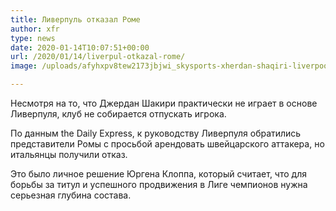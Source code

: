 ```yaml
---
title: Ливерпуль отказал Роме
author: xfr
type: news
date: 2020-01-14T10:07:51+00:00
url: /2020/01/14/liverpul-otkazal-rome/
image: /uploads/afyhxpv8tew2173jbjwi_skysports-xherdan-shaqiri-liverpool_4763973.jpg

---
```

Несмотря на то, что Джердан Шакири практически не играет в основе Ливерпуля, клуб не собирается отпускать игрока.

По данным the Daily Express, к руководству Ливерпуля обратились представители Ромы с просьбой арендовать швейцарского аттакера, но итальянцы получили отказ.

Это было личное решение Юргена Клоппа, который считает, что для борьбы за титул и успешного продвижения в Лиге чемпионов нужна серьезная глубина состава.